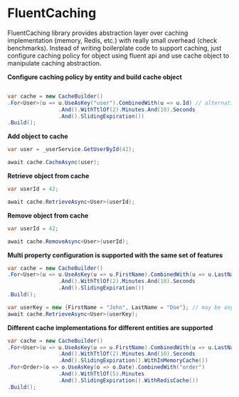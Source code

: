 # FluentCaching
FluentCaching library provides abstraction layer over caching implementation (memory, Redis, etc.) with really small overhead (check benchmarks).
Instead of writing boilerplate code to support caching, just configure caching policy for object using fluent api and use cache object to manipulate caching abstraction.  

**Configure caching policy by entity and build cache object**
```csharp

var cache = new CacheBuilder()
.For<User>(u => u.UseAsKey("user").CombinedWith(u => u.Id) // alternatively UseAsKey(u => $"user{u.Id}")
                .And().WithTtlOf(2).Minutes.And(10).Seconds
                .And().SlidingExpiration())
.Build();
```
**Add object to cache**
```csharp
var user = _userService.GetUserById(42);

await cache.CacheAsync(user);
```

**Retrieve object from cache**
```csharp
var userId = 42;

await cache.RetrieveAsync<User>(userId);

```

**Remove object from cache**
```csharp
var userId = 42;

await cache.RemoveAsync<User>(userId);

```

**Multi property configuration is supported with the same set of features**
```csharp
var cache = new CacheBuilder()
.For<User>(u => u.UseAsKey(u => u.FirstName).CombinedWith(u => u.LastName) // alternatively UseAsKey(u => u.FirstName + u.LastName)
                .And().WithTtlOf(2).Minutes.And(10).Seconds
                .And().SlidingExpiration())
.Build();

var userKey = new {FirstName = "John", LastName = "Doe"}; // may be any class with corresponding properties
await cache.RetrieveAsync<User>(userKey);
```

**Different cache implementations for different entities are supported**
```csharp
var cache = new CacheBuilder()
.For<User>(u => u.UseAsKey(u => u.FirstName).CombinedWith(u => u.LastName)
                .And().WithTtlOf(2).Minutes.And(10).Seconds
                .And().SlidingExpiration().WithInMemoryCache())
.For<Order>(o => o.UseAsKey(o => o.Date).CombinedWith("order")
                .And().WithTtlOf(5).Minutes
                .And().SlidingExpiration().WithRedisCache())
.Build();

```

